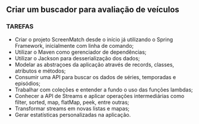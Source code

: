 ## Criar um buscador para avaliação de veículos
### TAREFAS
* Criar o projeto ScreenMatch desde o início já utilizando o Spring Framework, inicialmente com linha de comando;
* Utilizar o Maven como gerenciador de dependências;
* Utilizar o Jackson para desserialização dos dados;
* Modelar as abstraçoes da aplicação através de records, classes, atributos e métodos;
* Consumir uma API para buscar os dados de séries, temporadas e episódios;
* Trabalhar com coleções e entender a fundo o uso das funções lambdas;
* Conhecer a API de Streams e aplicar operações intermediárias como filter, sorted, map, flatMap, peek, entre outras;
* Transformar streams em novas listas e mapas;
* Gerar estatísticas personalizadas na aplicação.

